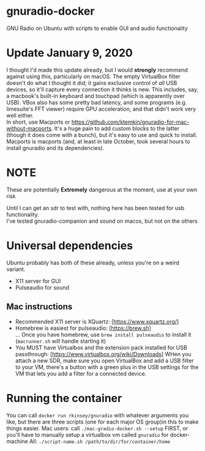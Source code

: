# gnuradio-docker
GNU Radio on Ubuntu with scripts to enable GUI and audio functionality
# Update January 9, 2020  
I thought I'd made this update already, but I would **strongly** recommend against using this, particularly on macOS. The empty VirtualBox filter doesn't do what I thought it did; it gains exclusive control of *all* USB devices, so it'll capture every connection it thinks is new. This includes, say, a macbook's built-in keyboard and touchpad (which is apparently over USB). VBox also has some pretty bad latency, and some programs (e.g. limesuite's FFT viewer) require GPU acceleration, and that didn't work very well either.  
In short, use Macports or https://github.com/ktemkin/gnuradio-for-mac-without-macports. It's a huge pain to add custom blocks to the latter (though it does come with a bunch), but it's easy to use and quick to install. Macports is macports (and, at least in late October, took several hours to install gnuradio and its dependencies).
# NOTE
These are potentially **Extremely** dangerous at the moment, use at your own risk

Until I can get an sdr to test with, nothing here has been tested for usb functionality.  
I've tested gnuradio-companion and sound on macos, but not on the others
# Universal dependencies 
Ubuntu probably has both of these already, unless you're on a weird variant. 
* X11 server for GUI
* Pulseaudio for sound

## Mac instructions
* Recommended X11 server is XQuartz: [https://www.xquartz.org/]
* Homebrew is easiest for pulseaudio: [https://brew.sh]  
... Once you have homebrew, use `brew install pulseaudio` to install it (`macrunner.sh` will handle starting it)
* You MUST have Virtualbox and the extension pack installed for USB passthrough: [https://www.virtualbox.org/wiki/Downloads]
WHen you attach a new SDR, make sure you open VirtualBox and add a USB filter to your VM, there's a button with a green plus in the USB settings for the VM that lets you add a filter for a connected device.
# Running the container
You can call `docker run rkinsey/gnuradio` with whatever arguments you like, but there are three scripts (one for each major OS group)in this to make things easier. 
Mac users: call `./mac-gradio-docker.sh --setup` FIRST, or you'll have to manually setup a virtualbox vm called `gnuradio` for docker-machine
All: `./script-name.sh /path/to/dir/for/container/home`
